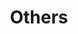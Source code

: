 ---
layout: page
title: Others
nav: true
nav_order: 3
dropdown: true
children: 
    - title: Miscellaneous
      permalink: /Miscellaneous/
    - title: divider
    # - title: Albums
    #   permalink: /Albums/
---